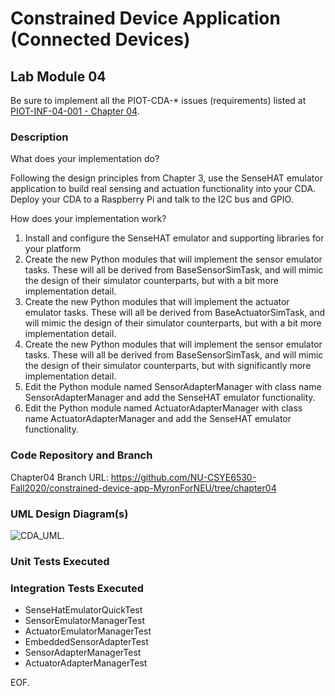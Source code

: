 # Constrained Device Application (Connected Devices)

## Lab Module 04

Be sure to implement all the PIOT-CDA-* issues (requirements) listed at [PIOT-INF-04-001 - Chapter 04](https://github.com/orgs/programming-the-iot/projects/1#column-10488386).

### Description

What does your implementation do? 

Following the design principles from Chapter 3, use the SenseHAT emulator application to build real sensing and actuation functionality into your CDA. Deploy your CDA to a Raspberry Pi and talk to the I2C bus and GPIO.

How does your implementation work?

1.	Install and configure the SenseHAT emulator and supporting libraries for your platform
2.	Create the new Python modules that will implement the sensor emulator tasks. These will all be derived from BaseSensorSimTask, and will mimic the design of their simulator counterparts, but with a bit more implementation detail.
3.	Create the new Python modules that will implement the actuator emulator tasks. These will all be derived from BaseActuatorSimTask, and will mimic the design of their simulator counterparts, but with a bit more implementation detail.
4.	Create the new Python modules that will implement the sensor emulator tasks. These will all be derived from BaseSensorSimTask, and will mimic the design of their simulator counterparts, but with significantly more implementation detail.
5.	 Edit the Python module named SensorAdapterManager with class name SensorAdapterManager and add the SenseHAT emulator functionality.
6.	Edit the Python module named ActuatorAdapterManager with class name ActuatorAdapterManager and add the SenseHAT emulator functionality.

### Code Repository and Branch

Chapter04 Branch URL: https://github.com/NU-CSYE6530-Fall2020/constrained-device-app-MyronForNEU/tree/chapter04

### UML Design Diagram(s)

![CDA_UML](https://github.com/NU-CSYE6530-Fall2020/constrained-device-app-MyronForNEU/blob/chapter04/exercises/chapter04/CDA.jpg).


### Unit Tests Executed



### Integration Tests Executed

- SenseHatEmulatorQuickTest
- SensorEmulatorManagerTest
- ActuatorEmulatorManagerTest
- EmbeddedSensorAdapterTest
- SensorAdapterManagerTest
- ActuatorAdapterManagerTest

EOF.
